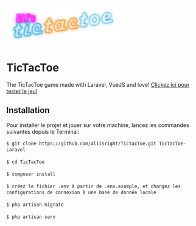 <img src="public/img/logo.png" width="300">

# TicTacToe
The TicTacToe game made with Laravel, VueJS and love!
[Clickez ici pour tester le jeu!](https://neontictactoe.herokuapp.com)

## Installation
Pour installer le projet et jouer sur votre machine, lancez les commandes suivantes depuis le Terminal:

    $ git clone https://github.com/aliisright/TicTacToe.git TicTacToe-Laravel

    $ cd TicTacToe

    $ composer install

    $ créez le fichier .env à partir de .env.example, et changez les configurations de connexion à une base de donnée locale

    $ php artisan migrate

    $ php artisan serv
